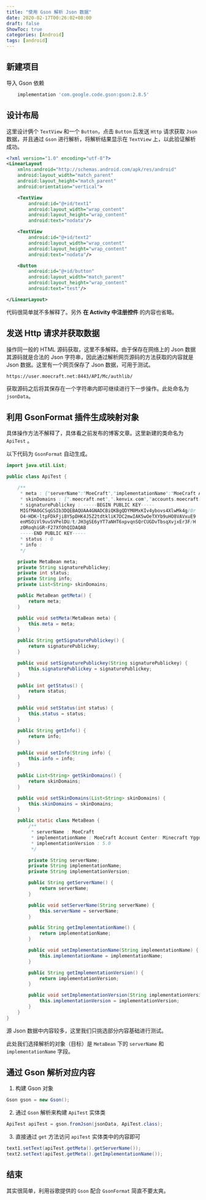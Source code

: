 ```yaml
---
title: "使用 Gson 解析 Json 数据"
date: 2020-02-17T00:26:02+08:00
draft: false
ShowToc: true
categories: [Android]
tags: [android]
---
```


## 新建项目

导入 Gson 依赖

```gradle
    implementation 'com.google.code.gson:gson:2.8.5'
```

## 设计布局

这里设计俩个 `TextView` 和一个 `Button`，点击 `Button` 后发送 `Http` 请求获取 `Json` 数据，并且通过 `Gson` 进行解析，将解析结果显示在 `TextView` 上，以此验证解析成功。

```xml
<?xml version="1.0" encoding="utf-8"?>
<LinearLayout
    xmlns:android="http://schemas.android.com/apk/res/android"
    android:layout_width="match_parent"
    android:layout_height="match_parent"
    android:orientation="vertical">

    <TextView
        android:id="@+id/text1"
        android:layout_width="wrap_content"
        android:layout_height="wrap_content"
        android:text="nodata"/>

    <TextView
        android:id="@+id/text2"
        android:layout_width="wrap_content"
        android:layout_height="wrap_content"
        android:text="nodata"/>

    <Button
        android:id="@+id/button"
        android:layout_width="match_parent"
        android:layout_height="wrap_content"
        android:text="test"/>

</LinearLayout>
```

代码很简单就不多解释了。另外 **在 Activity 中注册控件** 的内容也省略。

## 发送 Http 请求并获取数据

操作同一般的 HTML 源码获取，这里不多解释。由于保存在网络上的 Json 数据其源码就是合法的 Json 字符串，因此通过解析网页源码的方法获取的内容就是 Json 数据。这里有一个网页保存了 Json 数据，可用于测试。

    https://user.moecraft.net:8443/API/Mc/authlib/

获取源码之后将其保存在一个字符串内即可继续进行下一步操作。此处命名为 `jsonData`。

## 利用 GsonFormat 插件生成映射对象

具体操作方法不解释了，具体看之前发布的博客文章。这里新建的类命名为 `ApiTest` 。

以下代码为 `GsonFormat` 自动生成。

```java
import java.util.List;

public class ApiTest {

    /**
     * meta : {"serverName":"MoeCraft","implementationName":"MoeCraft Account Center: Minecraft Yggdrasil API (Completely Implemented by Kenvix) for Authlib-Injector 1.1.23","implementationVersion":"5.0"}
     * skinDomains : [".moecraft.net",".kenvix.com","accounts.moecraft.net","user.moecraft.net","user.moecraft.net:8443","localhost"]
     * signaturePublickey : -----BEGIN PUBLIC KEY-----
     MIGfMA0GCSqGSIb3DQEBAQUAA4GNADCBiQKBgQDYM0MxKIv4ybovs4XlwMk4g/0r
     O4+HDK+ltpFDkFjiBY5pDHK4J5Z2tdtkliK7DC2mwIAK5wOeTXYb9uHO8VAVxuE9
     enMSOiVl9uvSVPelDU/t/JH3gSE6yYT7aNHT6xpvqnSQrCUGDvTbsqXvjxEr3F/H
     zORoqhiGR+F27XfOhQIDAQAB
     -----END PUBLIC KEY-----
     * status : 0
     * info :
     */

    private MetaBean meta;
    private String signaturePublickey;
    private int status;
    private String info;
    private List<String> skinDomains;

    public MetaBean getMeta() {
        return meta;
    }

    public void setMeta(MetaBean meta) {
        this.meta = meta;
    }

    public String getSignaturePublickey() {
        return signaturePublickey;
    }

    public void setSignaturePublickey(String signaturePublickey) {
        this.signaturePublickey = signaturePublickey;
    }

    public int getStatus() {
        return status;
    }

    public void setStatus(int status) {
        this.status = status;
    }

    public String getInfo() {
        return info;
    }

    public void setInfo(String info) {
        this.info = info;
    }

    public List<String> getSkinDomains() {
        return skinDomains;
    }

    public void setSkinDomains(List<String> skinDomains) {
        this.skinDomains = skinDomains;
    }

    public static class MetaBean {
        /**
         * serverName : MoeCraft
         * implementationName : MoeCraft Account Center: Minecraft Yggdrasil API (Completely Implemented by Kenvix) for Authlib-Injector 1.1.23
         * implementationVersion : 5.0
         */

        private String serverName;
        private String implementationName;
        private String implementationVersion;

        public String getServerName() {
            return serverName;
        }

        public void setServerName(String serverName) {
            this.serverName = serverName;
        }

        public String getImplementationName() {
            return implementationName;
        }

        public void setImplementationName(String implementationName) {
            this.implementationName = implementationName;
        }

        public String getImplementationVersion() {
            return implementationVersion;
        }

        public void setImplementationVersion(String implementationVersion) {
            this.implementationVersion = implementationVersion;
        }
    }
}
```

源 Json 数据中内容较多，这里我们只挑选部分内容基础进行测试。

此处我们选择解析的对象（目标）是 `MetaBean` 下的 `serverName` 和 `implementationName` 字段。

## 通过 Gson 解析对应内容

1. 构建 Gson 对象

```java
Gson gson = new Gson();
```

2. 通过 `Gson` 解析来构建 `ApiTest` 实体类

```java
ApiTest apiTest = gson.fromJson(jsonData, ApiTest.class);
```

3. 直接通过 `get` 方法访问 `apiTest` 实体类中的内容即可

```java
text1.setText(apiTest.getMeta().getServerName());
text2.setText(apiTest.getMeta().getImplementationName());
```

## 结束

其实很简单，利用谷歌提供的 `Gson` 配合 `GsonFormat` 简直不要太爽。
